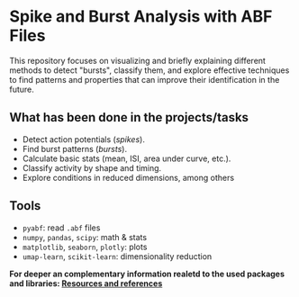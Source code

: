 # Spike and Burst Analysis with ABF Files

This repository focuses on visualizing and briefly explaining different methods to detect "bursts", classify them, and explore effective techniques to find patterns and properties that can improve their identification in the future.


## What has been done in the projects/tasks
- Detect action potentials (*spikes*).  
- Find burst patterns (*bursts*).  
- Calculate basic stats (mean, ISI, area under curve, etc.).  
- Classify activity by shape and timing.  
- Explore conditions in reduced dimensions, among others

## Tools
- `pyabf`: read `.abf` files  
- `numpy`, `pandas`, `scipy`: math & stats  
- `matplotlib`, `seaborn`, `plotly`: plots  
- `umap-learn`, `scikit-learn`: dimensionality reduction  

**For deeper an complementary information realetd to the used packages and libraries: 
  [Resources and references](./2_Libraries_used.md)**
